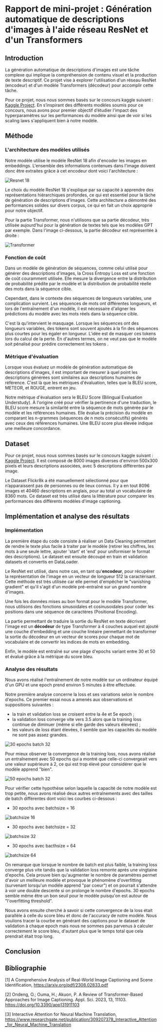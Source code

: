 # Rapport de mini-projet : Génération automatique de descriptions d'images à l'aide réseau ResNet et d'un Transformers

## Introduction

La génération automatique de descriptions d'images est une tâche complexe qui implique la compréhension de contenu visuel et la production de texte descriptif. Ce projet vise à explorer l'utilisation d'un réseau ResNet (encodeur) et d'un modèle Transformers (décodeur) pour accomplir cette tâche. 

Pour ce projet, nous nous sommes basés sur le concours kaggle suivant : [Kaggle Project](https://www.kaggle.com/datasets/adityajn105/flickr8k). En s’inspirant des différents modèles soumis pour ce concours, nous avons pour premier objectif d’étudier l'impact des hyperparamètres sur les performances du modèle ainsi que de voir si les scaling laws s'appliquent bien à notre modèle.

## Méthode

### L'architecture des modèles utilisés

Notre modèle utilise le modèle ResNet 18 afin d'encoder les images en embeddings. L'ensemble des informations contenues dans l'image doivent donc être extraites grâce à cet encodeur dont voici l'architecture :

![Resnet 18](https://penseeartificielle.fr/wp-content/uploads/2019/01/Proposed-Modified-ResNet-18-architecture-for-Bangla-HCR-In-the-diagram-conv-stands-for.jpg)

Le choix du modèle ResNet 18 s'explique par sa capacité à apprendre des représentations hiérarchiques profondes, ce qui est essentiel pour la tâche de génération de descriptions d'images. Cette architecture a démontré des performances solides sur divers corpus, ce qui en fait un choix approprié pour notre objectif.

Pour la partie Transformer, nous n'utilisons que sa partie décodeur, très utilisée aujourd'hui pour la génération de textes tels que les modèles GPT par exemple. Dans l'image ci-dessous, la partie décodeur est représentée à droite :

![Transformer](https://machinelearningmastery.com/wp-content/uploads/2021/08/attention_research_1.png)

### Fonction de coût

Dans un modèle de génération de séquences, comme celui utilisé pour générer des descriptions d'images, la Cross Entropy Loss est une fonction de coût couramment utilisée. Elle mesure la divergence entre la distribution de probabilité prédite par le modèle et la distribution de probabilité réelle des mots dans la séquence cible.

Cependant, dans le contexte des séquences de longueurs variables, une complication survient. Les séquences de mots ont différentes longueurs, et lors de l'entraînement d'un modèle, il est nécessaire d'aligner les prédictions du modèle avec les mots réels dans la séquence cible.

C'est là qu'intervient le masquage. Lorsque les séquences ont des longueurs variables, des tokens <pad> sont souvent ajoutés à la fin des séquences plus courtes pour les égaler en longueur. L'idée est de masquer ces tokens <pad> lors du calcul de la perte. En d'autres termes, on ne veut pas que le modèle soit pénalisé pour prédire correctement les tokens <pad>.

### Métrique d'évaluation

Lorsque vous évaluez un modèle de génération automatique de descriptions d'images, il est important de mesurer à quel point les descriptions générées sont similaires aux descriptions humaines de référence. C'est là que les métriques d'évaluation, telles que la BLEU score, METEOR, et ROUGE, entrent en jeu.

Notre métrique d'évaluation sera le BLEU Score (Bilingual Evaluation Understudy). À l'origine créé pour vérifier la pertinence d'une traduction, le BLEU score mesure la similarité entre la séquence de mots générée par le modèle et les références humaines. Elle évalue la précision du modèle en comparant les n-grammes (séquences de n mots consécutifs) générés avec ceux des références humaines. Une BLEU score plus élevée indique une meilleure concordance.

## Dataset

Pour ce projet, nous nous sommes basés sur le concours kaggle suivant : [Kaggle Project](https://www.kaggle.com/datasets/adityajn105/flickr8k). Il est composé de 8000 images diverses d'environ 500x300 pixels et leurs descriptions associées, avec 5 descriptions différentes par image.

Le Dataset Flickr8k a été manuellement sélectionné pour que n’apparaissent pas de personnes ou de lieux connus. Il y a en tout 8096 images et 40460 descriptions en anglais, pour au total un vocabulaire de 8360 mots. Ce dataset est très utilisé dans la littérature pour comparer les performances des différents modèles d'image captioning.

## Implémentation  et analyse des résultats

### Implémentation

La première étape du code consiste à réaliser un Data Cleaning permettant de rendre le texte plus facile à traiter par le modèle (retirer les chiffres, les mots à une seule lettre, ajouter 'start' et 'end' pour uniformiser le format des descriptions).
Le dataset est ensuite découpé en train et validation datasets et convertis en DataLoader. 

Le ResNet est utilisé, dans notre cas, en tant qu'**encodeur**, pour récupérer la représentation de l'image en un vecteur de longueur 512 la caractérisant. Cette méthode est très utilisée car elle permet d'empêcher le "vanishing gradient" et qu'il s'agit d'un modèle pré-entraîné sur un grand nombre d'images.

Une fois les données mises au bon format pour le modèle Transformer, nous utilisons des fonctions sinusoidales et cosinusoidales pour coder les positions dans une séquence de caractères (Positional Encoding).

La partie permettant de traduire la sortie du ResNet en texte décrivant l'image est un **décodeur** de type Transformer à 4 couches auquel est ajouté une couche d'embedding et une couche linéaire permettant de transformer la sortie du décodeur en un vecteur de scores pour chaque mot de vocabulaire et de convertir les indices de mots en embedding.

Enfin, le modèle est entraîné sur une plage d'epochs variant entre 30 et 50 et évalué grâce à la métrique du score bleu.

### Analyse des résultats

Nous avons réalisé l'entraînement de notre modèle sur un ordinateur équipé d'un GPU et une epoch prend environ 5 minutes à être effectuée.

Notre première analyse concerne la loss et ses variations selon le nombre d'epochs. Ce premier essai nous a amenés aux observations et suppositions suivantes : 

- la train et validation loss se croisent entre la 4e et 5e epoch ;
- la validation loss converge vite vers 3.5 alors que la training loss continue de diminuer (même si elle garde des valeurs élevées) ;
- les valeurs de loss étant élevées, il semble que les capacités du modèle ne sont pas assez grandes.

![30 epochs batch 32](30epochs.png)

Pour mieux observer la convergence de la training loss, nous avons réalisé un entraînement avec 50 epochs qui a montré que celle-ci convergeait vers une valeur supérieure à 2, ce qui est trop élevé pour considérer que le modèle apprend "bien".

![50 epochs batch 32](50epochs.png)

Pour vérifier cette hypothèse selon laquelle la capacité de notre modèle est trop petite, nous avons réalisé deux autres entraînements avec des tailles de batch différentes dont voici les courbes ci-dessous : 
- 30 epochs avec batchsize = 16

![batchsize 16](batch16.png)
- 30 epochs avec batchsize = 32

![batchsize 32](batch32.png)
- 30 epochs avec bacthsize = 64

![batchsize 64](batch64.png)

On remarque que lorsque le nombre de batch est plus faible, la training loss converge plus vite tandis que la validation loss remonte après une vingtaine d'epochs. Cela prouve bien qu'augmenter le nombre de paramètres permet d'avoir un meilleure modèle et provoque le phénomène d'overfitting (survenant lorsqu'un modèle apprend "par coeur") et on pourrait s'attendre à voir une double descente si on prolonge le nombre d'epochs. 30 epochs semble même être un bon seuil pour le modèle puisqu'on est autour de "l'overfitting threshold".

Nous avons ensuite cherché à savoir si cette convergence de la loss était parallèle à celle du score bleu et donc de l'accuracy de notre modèle. Nous voulions tracer la courbe en générant des captions pour le dataset de validation à chaque epoch mais nous ne sommes pas parvenus à calculer correctement le score bleu, d'autant plus que le temps total que cela prendrait était trop long.

## Conclusion



## Bibliographie

[1] A Comprehensive Analysis of Real-World Image Captioning and Scene Identification, https://arxiv.org/pdf/2308.02833.pdf

[2] Ondeng, O.; Ouma, H.; Akuon, P. A Review of Transformer-Based Approaches for Image Captioning. Appl. Sci. 2023, 13, 11103. https://doi.org/10.3390/app131911103

[3] Interactive Attention for Neural Machine Translation, https://www.researchgate.net/publication/309207378_Interactive_Attention_for_Neural_Machine_Translation


